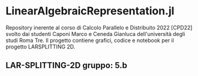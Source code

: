 # LinearAlgebraicRepresentation.jl

Repository inerente al corso di Calcolo Parallelo e Distribuito 2022 [CPD22] svolto dai studenti Caponi Marco e Ceneda Gianluca dell'università degli studi Roma Tre.
Il progetto contiene grafici, codice e notebook per il progetto LARSPLITTING 2D.

## LAR-SPLITTING-2D gruppo: 5.b
